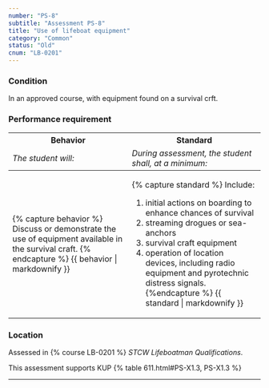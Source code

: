 ```yaml
---
number: "PS-8"
subtitle: "Assessment PS-8"
title: "Use of lifeboat equipment"
category: "Common"
status: "Old"
cnum: "LB-0201"
---
```

### Condition

In an approved course, with equipment found on a survival crft.

### Performance requirement 

<table width='100%' class='Guidelines'>
 <thead>
 <tr>
     <th class='thirty'>Behavior</th>
     <th class='seventy'>Standard</th>
 </tr>
 <tr>
     <td><em>The student will:</em></td>
     <td><em>During assessment, the student shall, at a minimum:</em></td>
 </tr>
 </thead>
 <tbody>
 

<tr><td>

{% capture behavior %}
Discuss or demonstrate the use of equipment available in the survival craft.
{% endcapture %}
{{ behavior | markdownify }}

</td><td>

{% capture standard %}
Include:

1.  initial actions on boarding to enhance chances of survival
2.  streaming drogues or sea-anchors
3.  survival craft equipment
4.  operation of location devices, including radio equipment and pyrotechnic distress signals.
{%endcapture %}
{{ standard | markdownify }}

</td></tr>



 </tbody>
 </table>

### Location

Assessed in  {% course  LB-0201 %}  *STCW Lifeboatman Qualifications*.

This assessment supports KUP {% table 611.html#PS-X1.3, PS-X1.3 %}

***

